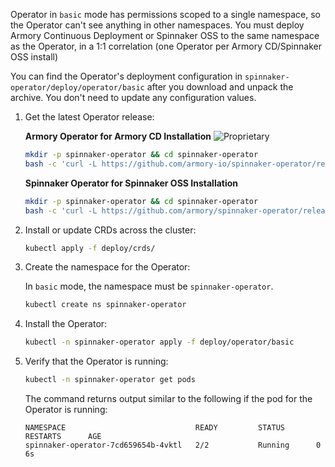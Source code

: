 <!-- this file does not contain H2 etc headings
Hugo does not render headings in included files
-->
Operator in `basic` mode has permissions scoped to a single namespace, so the Operator can't see anything in other namespaces. You must deploy Armory Continuous Deployment or Spinnaker OSS to the same namespace as the Operator, in a 1:1 correlation (one Operator per Armory CD/Spinnaker OSS install)

You can find the Operator's deployment configuration in `spinnaker-operator/deploy/operator/basic` after you download and unpack the archive. You don't need to update any configuration values.

1. Get the latest Operator release:

   **Armory Operator for Armory CD Installation** ![Proprietary](/images/proprietary.svg)

   ```bash
   mkdir -p spinnaker-operator && cd spinnaker-operator
   bash -c 'curl -L https://github.com/armory-io/spinnaker-operator/releases/latest/download/manifests.tgz | tar -xz'
   ```

   **Spinnaker Operator for Spinnaker OSS Installation**

   ```bash
   mkdir -p spinnaker-operator && cd spinnaker-operator
   bash -c 'curl -L https://github.com/armory/spinnaker-operator/releases/latest/download/manifests.tgz | tar -xz'
   ```

1. Install or update CRDs across the cluster:

   ```bash
   kubectl apply -f deploy/crds/
   ```

1. Create the namespace for the Operator:

   In `basic` mode, the namespace must be `spinnaker-operator`.

   ```bash
   kubectl create ns spinnaker-operator
   ```

1. Install the Operator:

   ```bash
   kubectl -n spinnaker-operator apply -f deploy/operator/basic
   ```


1. Verify that the Operator is running:

   ```bash
   kubectl -n spinnaker-operator get pods
   ```

   The command returns output similar to the following if the pod for the Operator is running:

   ```
   NAMESPACE                             READY         STATUS       RESTARTS      AGE
   spinnaker-operator-7cd659654b-4vktl   2/2           Running      0             6s
   ```
